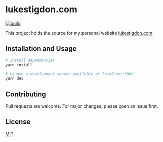 # lukestigdon.com

[![build](https://github.com/lstig/lukestigdon.com/actions/workflows/build.yaml/badge.svg)](https://github.com/lstig/lukestigdon.com/actions/workflows/build.yaml)

This project holds the source for my personal website [lukestigdon.com](https://www.lukestigdon.com).

## Installation and Usage

```sh
# Install dependencies
yarn install

# Launch a development server available at localhost:3000
yarn dev
```

## Contributing

Pull requests are welcome. For major changes, please open an issue first.

## License

[MIT](./LICENSE)

